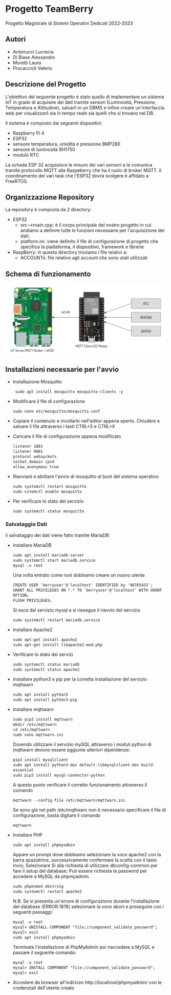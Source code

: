 # Progetto TeamBerry
Progetto Magistrale di Sistemi Operativi Dedicati 2022-2023

## Autori

- Antenucci Lucrecia
- Di Biase Alessandro
- Moretti Laura
- Procaccioli Valerio

## Descrizione del Progetto

L'obiettivo del seguente progetto è stato quello di implementare un sistema IoT in grado di acquisire dei dati tramite sensori (Luminosità, Pressione, Temperatura e Altitudine), salvarli in un DBMS e infine creare un'interfaccia web per visualizzarli sia in tempo reale sia quelli che si trovano nel DB.

Il sistema è composto dai seguenti dispositivi:
- Raspberry Pi 4
- ESP32
- sensore temperatura, umidità e pressione BMP280
- sensore di luminosità BH1750
- modulo RTC

La scheda ESP 32 acquisisce le misure dei vari sensori e le comunica tramite protocollo MQTT alla Raspeberry che ha il ruolo di broker MQTT. Il coordinamento dei vari task che l'ESP32 dovrà svolgere è affidato a FreeRTOS.

## Organizzazione Repository
La repository è composta da 2 directory:
- ESP32
  -  src-->main.cpp: è il corpo principale del nostro progetto in cui andiamo a definire tutte le funzioni necessarie per l'acquisizione dei dati;
  -  platform.ini: viene definito il file di configurazione di progetto che specifica la piattaforma, il dispositivo, framework e librerie 
- RaspBerry: in questa directory troviamo i file relativi a:
  - ACCOUNTs: file relativo agli account che sono stati utilizzati
  


## Schema di funzionamento
![Schema di funzionamento](https://github.com/LucreziAntenucci98/Applicazione-IoT/blob/master/Schema%20rissuntivo.png)

## Installazioni necessarie per l'avvio 
 - Installazione Mosquitto
   ```shell
    sudo apt install mosquitto mosquitto-clients -y
    ```
   
 - Modificare il file dì configurazione
   ```shell
   sudo nano etc/mosquitto/mosquitto.conf
   ```
   
 - Copiare il contenuto e incollarlo nell'editor appena aperto. Chiudere e salvare il file attraverso i   tasti CTRL+S e CTRL+X
   
 - Caricare il file di configurazione appena modificato
   ```shell
   listener 1883
   listener 9001
   protocol webspckets
   socket_domain ipv4
   allow_anonymous true
   ```
   
 - Riavviare e abilitare l'avvio di mosquitto al boot del sistema operativo
   ```shell
   sudo systemctl restart mosquitto
   sudo sstemctl enable mosquitto
   ```
   
 - Per verificare lo stato del servizio
   ```shell
   sudo systemctl status mosquitto
   ```

 ### Salvataggio Dati
 il salvataggio dei dati viene fatto tramite MariaDB:
 
 - Installare MariaDB
   ```shell
   sudo apt install mariadb-server
   sudo systemctl start mariadb.service
   mysql -u root
   ```
   
   Una volta entrato come root dobbiamo creare un nuovo utente 
   ```shell
   CREATE USER 'berryuser'@'localhost' IDENTIFIED by '98765432';
   GRANT ALL PRIVILEGES ON *.* TO 'berryuser'@'localhost' WITH GRANT OPTION;
   FLUSH PRIVILEGES;
   ```
   
   Si esce dal servizio mysql e si riesegue il riavvio del servizio
   ```shell
   sudo systemctl restart mariadb.service
   ```
   
 - Installare Apache2
   ```shell
   sudo apt-get install apache2
   sudo apt-get install libapache2-mod-php
   ```
   
 - Verificare lo stato dei servizi
   ```shell
   sudo systemctl status mariadb
   sudo systemctl status apache2
   ```
   
 - Installare python3 e pip per la corretta installazione del servizio mqttwarn
   ```shell
   sudo apt install python3
   sudo apt install python3-pip
   ```
  
 - Installare mqttwarn
   ```shell
   sudo pip3 install mqttwarn
   mkdir /etc/mqttwarn
   cd /etc/mqttwarn
   sudo nano mqttwarn.ini
   ```
   Dovendo utilizzare il servizio mySQL attraverso i moduli python di mqttwarn devono essere aggiunte ulteriori dipendenze:
    ```shell
    pip3 install mysqlclient
    sudo apt install python3-dev default-libmysqlclient-dev build-essential
    sudo pip3 install mysql-connector-python
    ```
   A questo punto verificare il corretto funzionamento attraverso il comando
    ```shell
    mqttwarn --config-file /etc/mqttwarn/mqttwarn.ini
    ```
   Se sono già nel path /etc/mqttwarn non è necessario specificare il file di configurazione, basta digitare il comando
    ```shell
    mqttwarn
    ```
     
 - Installare PHP
   ```shell
   sudo apt install phpmyadmin
   ```
   Appare un prompt dove dobbiamo selezionare la voce apache2 con la barra spaziatrice, successivamente confermare la scelta con il tasto invio;
   Selezionare Sì alla richiesta di utilizzare dbconfig-common per fare il setup del database;
   Può essere richiesta la password per accedere a MySQL da phpmyadmin.
   ```shell
   sudo phpenmod mbstring
   sudo systemctl restart apache2
   ```
   N.B. Se si presenta un'errore di configurazione durante l'installazione del database (ERROR:1819) selezionare la voce abort e 
   proseguire con i seguenti passaggi:
    ```shell
    mysql -u root
    mysql> UNISTALL COMPONENT "file://component_validate_password";
    mysql> exit
    sudo apt install phpmyadmin 
    ```
   Terminata l'installazione di PhpMyAdmin poi riaccedere a MySQL e passare il seguente comando:
    ```shell
    mysql -u root
    mysql> INSTALL COMPONENT "file://component_validate_password";
    mysql> exit
    ```

 - Accedere da browser all'indirizzo http://localhost/phpmyadmin/ con le credenziali dell'utente creato

